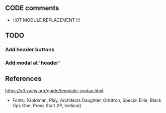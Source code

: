 
## CODE comments
- HOT MODULE REPLACEMENT !!!

## TODO

### Add header buttons

### Add modal at 'header'

## References
https://v3.vuejs.org/guide/template-syntax.html

- Fonts: {Goldman, Play, Architects Daughter, Orbitron, Special Elite, Black Ops One, Press Start 2P, Iceland}
